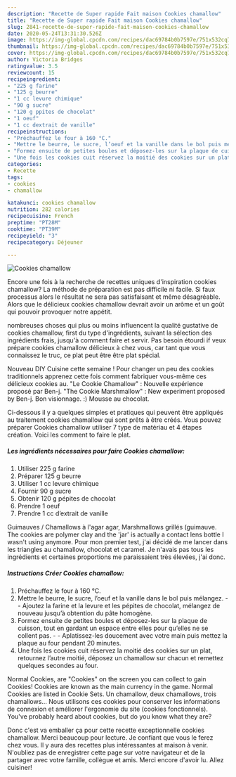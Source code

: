 ```yaml
---
description: "Recette de Super rapide Fait maison Cookies chamallow"
title: "Recette de Super rapide Fait maison Cookies chamallow"
slug: 2841-recette-de-super-rapide-fait-maison-cookies-chamallow
date: 2020-05-24T13:31:30.526Z
image: https://img-global.cpcdn.com/recipes/dac69784b0b7597e/751x532cq70/cookies-chamallow-photo-principale-de-la-recette.jpg
thumbnail: https://img-global.cpcdn.com/recipes/dac69784b0b7597e/751x532cq70/cookies-chamallow-photo-principale-de-la-recette.jpg
cover: https://img-global.cpcdn.com/recipes/dac69784b0b7597e/751x532cq70/cookies-chamallow-photo-principale-de-la-recette.jpg
author: Victoria Bridges
ratingvalue: 3.5
reviewcount: 15
recipeingredient:
- "225 g farine"
- "125 g beurre"
- "1 cc levure chimique"
- "90 g sucre"
- "120 g ppites de chocolat"
- "1 oeuf"
- "1 cc dextrait de vanille"
recipeinstructions:
- "Préchauffez le four à 160 °C."
- "Mettre le beurre, le sucre, l’oeuf et la vanille dans le bol puis mélangez.  Ajoutez la farine et la levure et les pépites de chocolat, mélangez de nouveau jusqu’à obtention du pâte homogène."
- "Formez ensuite de petites boules et déposez-les sur la plaque de cuisson, tout en gardant un espace entre elles pour qu’elles ne se collent pas.  Aplatissez-les doucement avec votre main puis mettez la plaque au four pendant 20 minutes."
- "Une fois les cookies cuit réservez la moitié des cookies sur un plat, retournez l’autre moitié, déposez un chamallow sur chacun et remettez quelques secondes au four."
categories:
- Recette
tags:
- cookies
- chamallow

katakunci: cookies chamallow 
nutrition: 282 calories
recipecuisine: French
preptime: "PT28M"
cooktime: "PT39M"
recipeyield: "3"
recipecategory: Déjeuner

---
```



![Cookies chamallow](https://img-global.cpcdn.com/recipes/dac69784b0b7597e/751x532cq70/cookies-chamallow-photo-principale-de-la-recette.jpg)

Encore une fois à la recherche de recettes uniques d'inspiration cookies chamallow? La méthode de préparation est pas difficile ni facile. Si faux processus alors le résultat ne sera pas satisfaisant et même désagréable. Alors que le délicieux cookies chamallow devrait avoir un arôme et un goût qui pouvoir provoquer notre appétit.

nombreuses choses qui plus ou moins influencent la qualité gustative de cookies chamallow, first du type d'ingrédients, suivant la sélection des ingrédients frais, jusqu'à comment faire et servir. Pas besoin étourdi if veux prépare cookies chamallow délicieux à chez vous, car tant que vous connaissez le truc, ce plat peut être être plat spécial.

Nouveau DIY Cuisine cette semaine ! Pour changer un peu des cookies traditionnels apprenez cette fois comment fabriquer vous-même ces délicieux cookies au. &#34;Le Cookie Chamallow&#34; : Nouvelle expérience proposé par Ben-j. &#34;The Cookie Marshmallow&#34; : New experiment proposed by Ben-j. Bon visionnage. :) Mousse au chocolat.


Ci-dessous il y a quelques simples et pratiques qui peuvent être appliqués au traitement cookies chamallow qui sont prêts à être créés. Vous pouvez préparer Cookies chamallow utiliser 7 type de matériau et 4 étapes création. Voici les comment to faire le plat.

<!--inarticleads1-->

##### Les ingrédients nécessaires pour faire Cookies chamallow:

1. Utiliser 225 g farine
1. Préparer 125 g beurre
1. Utiliser 1 cc levure chimique
1. Fournir 90 g sucre
1. Obtenir 120 g pépites de chocolat
1. Prendre 1 oeuf
1. Prendre 1 cc d’extrait de vanille


Guimauves / Chamallows à l&#39;agar agar, Marshmallows grillés (guimauve. The cookies are polymer clay and the &#39;jar&#39; is actually a contact lens bottle I wasn&#39;t using anymore. Pour mon premier test, j&#39;ai décidé de me lancer dans les triangles au chamallow, chocolat et caramel. Je n&#39;avais pas tous les ingrédients et certaines proportions me paraissaient très élevées, j&#39;ai donc. 

<!--inarticleads2-->

##### Instructions Créer Cookies chamallow:

1. Préchauffez le four à 160 °C.
1. Mettre le beurre, le sucre, l’oeuf et la vanille dans le bol puis mélangez. -  - Ajoutez la farine et la levure et les pépites de chocolat, mélangez de nouveau jusqu’à obtention du pâte homogène.
1. Formez ensuite de petites boules et déposez-les sur la plaque de cuisson, tout en gardant un espace entre elles pour qu’elles ne se collent pas. -  - Aplatissez-les doucement avec votre main puis mettez la plaque au four pendant 20 minutes.
1. Une fois les cookies cuit réservez la moitié des cookies sur un plat, retournez l’autre moitié, déposez un chamallow sur chacun et remettez quelques secondes au four.


Normal Cookies, are &#34;Cookies&#34; on the screen you can collect to gain Cookies! Cookies are known as the main currency in the game. Normal Cookies are listed in Cookie Sets. Un chamallow, deux chamallows, trois chamallows… Nous utilisons ces cookies pour conserver les informations de connexion et améliorer l&#39;ergonomie du site (cookies fonctionnels). You&#39;ve probably heard about cookies, but do you know what they are? 


Donc c'est va emballer ça pour cette recette exceptionnelle cookies chamallow. Merci beaucoup pour lecture. Je confiant que vous le ferez chez vous. Il y aura des recettes plus  intéressantes at maison à venir. N'oubliez pas de enregistrer cette page sur votre navigateur et de la partager avec votre famille, collègue et amis. Merci encore d'avoir lu. Allez cuisiner!
